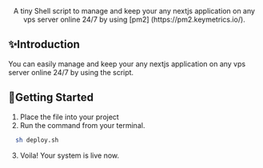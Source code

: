 <div id='top' align="center">
A tiny Shell script to manage and keep your any nextjs application on any vps server online 24/7 by using [pm2] (https://pm2.keymetrics.io/).

</div>

## ✨Introduction

You can easily manage and keep your any nextjs application on any vps server online 24/7 by using the script.

## 🚀Getting Started

1. Place the file into your project
2. Run the command from your terminal.

```bash
  sh deploy.sh
```

3. Voila! Your system is live now.
